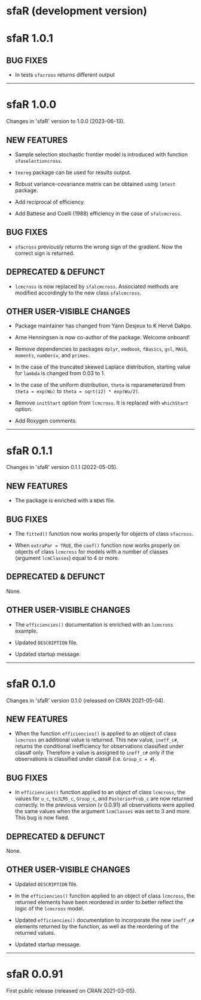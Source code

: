 # sfaR (development version)

# sfaR 1.0.1

## BUG FIXES

* In tests `sfacross` returns different output

***
# sfaR 1.0.0
Changes in 'sfaR' version to 1.0.0 (2023-06-13).

## NEW FEATURES

* Sample selection stochastic frontier model is introduced with function
`sfaselectioncross`.

* `texreg` package can be used for results output.

* Robust variance-covariance matrix can be obtained using `lmtest` package.

* Add reciprocal of efficiency.

* Add Battese and Coelli (1988) efficiency in the case of `sfalcmcross`.

## BUG FIXES

* `sfacross` previously returns the wrong sign of the gradient. Now the correct 
sign is returned.

## DEPRECATED & DEFUNCT

* `lcmcross` is now replaced by `sfalcmcross`. Associated methods are 
modified accordingly to the new class `sfalcmcross`.

## OTHER USER-VISIBLE CHANGES

* Package maintainer has changed from Yann Desjeux to K Hervé Dakpo.

* Arne Henningsen is now co-author of the package. Welcome onboard!

* Remove dependencies to packages `dplyr`, `emdbook`, `fBasics`, `gsl`, `MASS`,
`moments`, `numDeriv`, and `primes`.

* In the case of the truncated skewed Laplace distribution, starting value for
`lambda` is changed from 0.03 to 1.
 
* In the case of the uniform distribution, `theta` is reparameterized from
`theta = exp(Wu)` to `theta = sqrt(12) * exp(Wu/2)`.
 
* Remove `initStart` option from `lcmcross`. It is replaced with `whichStart` option.

* Add Roxygen comments.

***
# sfaR 0.1.1
Changes in 'sfaR' version 0.1.1 (2022-05-05).

## NEW FEATURES

* The package is enriched with a `NEWS` file.

## BUG FIXES

* The `fitted()` function now works properly for objects of class `sfacross`.

* When `extraPar = TRUE`, the `coef()` function now works properly on objects of class `lcmcross` for models with a number of classes (argument `lcmClasses`) equal to 4 or more.

## DEPRECATED & DEFUNCT
None.

## OTHER USER-VISIBLE CHANGES

* The `efficiencies()` documentation is enriched with an `lcmcross` example.

* Updated `DESCRIPTION` file.

* Updated startup message.

***
# sfaR 0.1.0
Changes in 'sfaR' version 0.1.0 (released on CRAN 2021-05-04).

## NEW FEATURES

* When the function `efficiencies()` is applied to an object of class `lcmcross` an additional value is returned. This new value, `ineff_c#`, returns the conditional inefficiency for observations classified under class# only. Therefore a value is assigned to `ineff_c#` only if the observations is classified under class# (i.e. `Group_c = #`).

## BUG FIXES

* In `efficiencies()` function applied to an object of class `lcmcross`, the values for `u_c`, `teJLMS_c`, `Group_c`, and `PosteriorProb_c` are now returned correctly. In the previous version (v 0.0.91) all observations were applied the same values when the argument `lcmClasses` was set to 3 and more. This bug is now fixed.

## DEPRECATED & DEFUNCT
None.

## OTHER USER-VISIBLE CHANGES

* Updated `DESCRIPTION` file.

* In the `efficiencies()` function applied to an object of class `lcmcross`, the returned elements have been reordered in order to better reflect the logic of the `lcmcross` model.

* Updated `efficiencies()` documentation to incorporate the new `ineff_c#` elements returned by the function, as well as the reordering of the returned values.

* Updated startup message.

***
# sfaR 0.0.91
First public release (released on CRAN 2021-03-05).
